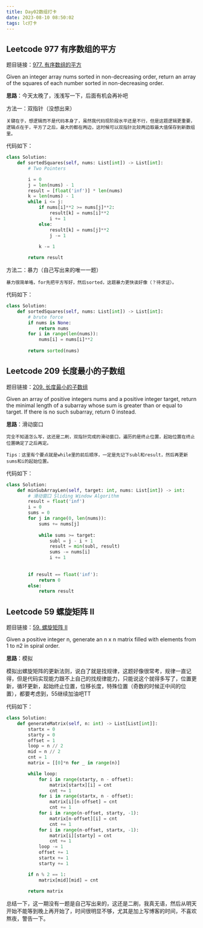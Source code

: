 ```yaml
---
title: Day02数组打卡
date: 2023-08-10 08:50:02
tags: lc打卡
---
```

## Leetcode 977 有序数组的平方

题目链接：[977. 有序数组的平方](https://leetcode.cn/problems/squares-of-a-sorted-array/)

Given an integer array nums sorted in non-decreasing order, return an array of the squares of each number sorted in non-decreasing order.

**思路**：今天太晚了，浅浅写一下，后面有机会再补吧

方法一：双指针（没想出来）

    关键在于，想逻辑而不是代码本身了，虽然我代码现阶段水平还是不行，但是这题逻辑更重要，逻辑点在于，平方了之后，最大的都在两边，这时候可以双指针比较两边取最大值保存到新数组里。

代码如下：

```python
class Solution:
    def sortedSquares(self, nums: List[int]) -> List[int]:
        # Two Pointers

        i = 0
        j = len(nums) - 1
        result = [float('inf')] * len(nums)
        k = len(nums) - 1
        while i <= j:
            if nums[i]**2 >= nums[j]**2:
                result[k] = nums[i]**2
                i += 1
            else:
                result[k] = nums[j]**2
                j -= 1 
            
            k -= 1

        return result
```
方法二：暴力（自己写出来的唯一一题）

    暴力很简单咯，for先把平方写好，然后sorted，这题暴力更快诶好像（？待求证）。

代码如下：

```python
class Solution:
    def sortedSquares(self, nums: List[int]) -> List[int]:
        # brute force
        if nums is None:
            return nums
        for i in range(len(nums)):
            nums[i] = nums[i]**2
            
        return sorted(nums)
```
## Leetcode 209 长度最小的子数组
题目链接：[209. 长度最小的子数组](https://leetcode.cn/problems/minimum-size-subarray-sum/)

Given an array of positive integers nums and a positive integer target, return the minimal length of a subarray whose sum is greater than or equal to target. If there is no such subarray, return 0 instead.

**思路**：滑动窗口

    完全不知道怎么写，这还是二刷，双指针完成的滑动窗口，遍历的是终止位置，起始位置在终止位置确定了之后再定。

    Tips：这里有个要点就是while里的前后顺序，一定是先记下subl和result，然后再更新sums和i的起始位置。

代码如下：
```python
class Solution:
    def minSubArrayLen(self, target: int, nums: List[int]) -> int:
        # 滑动窗口 Sliding Window Algorithm
        result = float('inf')
        i = 0
        sums = 0
        for j in range(0, len(nums)):
            sums += nums[j]
            
            while sums >= target:
                subl = j - i + 1
                result = min(subl, result)
                sums -= nums[i]
                i += 1
                
                
        if result == float('inf'):
            return 0
        else:
            return result
```

## Leetcode 59 螺旋矩阵 II
题目链接：[59. 螺旋矩阵 II](https://leetcode.cn/problems/spiral-matrix-ii/)

Given a positive integer n, generate an n x n matrix filled with elements from 1 to n2 in spiral order.

**思路**：模拟

模拟出螺旋矩阵的更新法则，说白了就是找规律，这题好像很常考，规律一直记得，但是代码实现能力跟不上自己的找规律能力，只能说这个就得多写了，位置更新，循环更新，起始终止位置，位移长度，特殊位置（奇数的时候正中间的位置），都要考虑到，55继续加油吧TT

代码如下：
```python
class Solution:
    def generateMatrix(self, n: int) -> List[List[int]]:
        startx = 0
        starty = 0
        offset = 1
        loop = n // 2
        mid = n // 2
        cnt = 1
        matrix = [[0]*n for _ in range(n)]

        while loop:
            for i in range(starty, n - offset):
                matrix[startx][i] = cnt
                cnt += 1
            for i in range(startx, n - offset):
                matrix[i][n-offset] = cnt
                cnt += 1
            for i in range(n-offset, starty, -1):
                matrix[n-offset][i] = cnt
                cnt += 1
            for i in range(n-offset, startx, -1):
                matrix[i][starty] = cnt 
                cnt += 1
            loop -= 1
            offset += 1
            startx += 1
            starty += 1

        if n % 2 == 1:
            matrix[mid][mid] = cnt
        
        return matrix
```

总结一下，这一期没有一题是自己写出来的，这还是二刷，我真无语，然后从明天开始不能等到晚上再开始了，时间很明显不够，尤其是加上写博客的时间，不喜欢熬夜，警告一下。